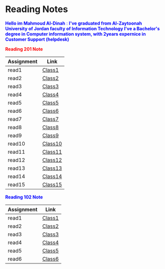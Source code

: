 # Reading Notes


<span style="color:Blue">**Hello im Mahmoud Al-Dinah** : **I've graduated from Al-Zaytoonah University of Jordan faculty of Information Technology I've a Bachelor's degree in Computer information system, with 2years expernice in Customer Support (helpdesk)**</span>


<span style="color:red">**Reading 201 Note**

| Assignment      | Link |
| ----------- | ----------- |
| read1  | [Class1](201/1.md)        |
| read2  | [Class2](201/2.md)        |
| read3  | [Class3](201/3.md)        |
| read4  | [Class4](201/4.md)        |
| read5  | [Class5](class2.5.md)        |
| read6  | [Class6](class2.6.md)        |
| read7  | [Class7](class2.7.md)        |
| read8  | [Class8](class2.8.md)        |
| read9  | [Class9](class2.9.md)        |
| read10  | [Class10](class2.10.md)        |
| read11  | [Class11](class2.11.md)        |
| read12  | [Class12](class21.2.md)        |
| read13  | [Class13](class2.13.md)        |
| read14  | [Class14](class2.14.md)        |
| read15  | [Class15](class2.15.md)        |


<span style="color:Blue">**Reading 102 Note**

| Assignment      | Link |
| ----------- | ----------- |
| read1  | [Class1](class1.md)        |
| read2  | [Class2](class2.md)        |
| read3  | [Class3](class3.md)        |
| read4  | [Class4](class4.md)        |
| read5  | [Class5](class5.md)        |
| read6  | [Class6](class6.md)        |
